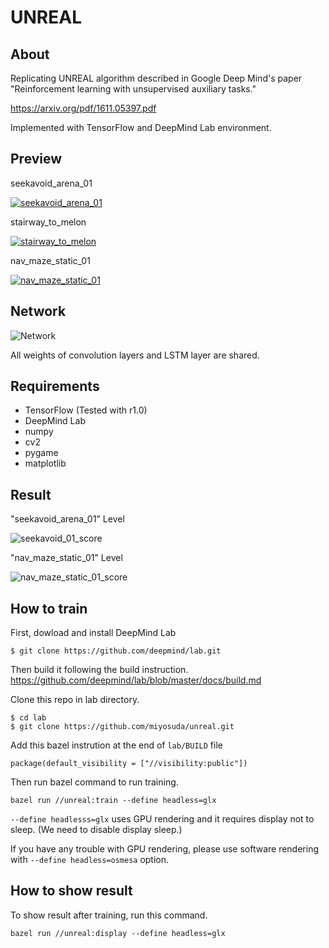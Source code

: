 # UNREAL

## About

Replicating UNREAL algorithm described in Google Deep Mind's paper "Reinforcement learning with unsupervised auxiliary tasks."

https://arxiv.org/pdf/1611.05397.pdf

Implemented with TensorFlow and DeepMind Lab environment.

## Preview
seekavoid_arena_01

[![seekavoid_arena_01](./doc/display0.png)](https://youtu.be/1jF3gAdXfio)

stairway_to_melon

[![stairway_to_melon](./doc/display1.png)](https://youtu.be/FDA8QqUgdbo)

nav_maze_static_01

[![nav_maze_static_01](./doc/display2.png)](https://youtu.be/xHK0qBeH3-I)

## Network
![Network](./doc/network0.png)

All weights of convolution layers and LSTM layer are shared.

## Requirements

- TensorFlow (Tested with r1.0)
- DeepMind Lab
- numpy
- cv2
- pygame
- matplotlib

## Result
"seekavoid_arena_01" Level

![seekavoid_01_score](./doc/graph_seekavoid_01.png)

"nav_maze_static_01" Level

![nav_maze_static_01_score](./doc/graph_nav_maze_static_01.png)


## How to train
First, dowload and install DeepMind Lab
```
$ git clone https://github.com/deepmind/lab.git
```
Then build it following the build instruction. 
https://github.com/deepmind/lab/blob/master/docs/build.md

Clone this repo in lab directory.
```
$ cd lab
$ git clone https://github.com/miyosuda/unreal.git
```
Add this bazel instrution at the end of `lab/BUILD` file

```
package(default_visibility = ["//visibility:public"])
```

Then run bazel command to run training.
```
bazel run //unreal:train --define headless=glx
```
`--define headlesss=glx` uses GPU rendering and it requires display not to sleep. (We need to disable display sleep.)

If you have any trouble with GPU rendering, please use software rendering with `--define headless=osmesa` option.

## How to show result

To show result after training, run this command.
```
bazel run //unreal:display --define headless=glx
```
